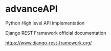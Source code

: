 # advanceAPI
Python High level API implementation

Django REST Framework official documentation


 https://www.django-rest-framework.org/
